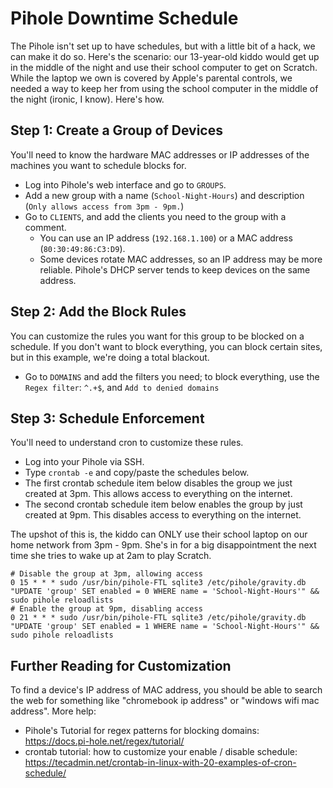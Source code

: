 # Pihole Downtime Schedule

The Pihole isn't set up to have schedules, but with a little bit of a hack, we can make it do so. Here's the scenario:
our 13-year-old kiddo would get up in the middle of the night and use their school computer to get on Scratch. While
the laptop we own is covered by Apple's parental controls, we needed a way to keep her from using the school computer
in the middle of the night (ironic, I know). Here's how.

## Step 1: Create a Group of Devices

You'll need to know the hardware MAC addresses or IP addresses of the machines you want to schedule blocks for.

* Log into Pihole's web interface and go to `GROUPS`.
* Add a new group with a name (`School-Night-Hours`) and description (`Only allows access from 3pm - 9pm.`)
* Go to `CLIENTS`, and add the clients you need to the group with a comment.
    * You can use an IP address (`192.168.1.100`) or a MAC address (`80:30:49:86:C3:D9`).
    * Some devices rotate MAC addresses, so an IP address may be more reliable. Pihole's DHCP server tends to keep devices on the same address.

## Step 2: Add the Block Rules

You can customize the rules you want for this group to be blocked on a schedule. If you don't want to block everything,
you can block certain sites, but in this example, we're doing a total blackout.

* Go to `DOMAINS` and add the filters you need; to block everything, use the `Regex filter`: `^.+$`, and `Add to denied domains`

## Step 3: Schedule Enforcement

You'll need to understand cron to customize these rules.

* Log into your Pihole via SSH.
* Type `crontab -e` and copy/paste the schedules below.
* The first crontab schedule item below disables the group we just created at 3pm. This allows access to everything on the internet.
* The second crontab schedule item below enables the group by just created at 9pm. This disables access to everything on the internet.

The upshot of this is, the kiddo can ONLY use their school laptop on our home network from 3pm - 9pm. She's in for a big disappointment
the next time she tries to wake up at 2am to play Scratch.

```
# Disable the group at 3pm, allowing access
0 15 * * * sudo /usr/bin/pihole-FTL sqlite3 /etc/pihole/gravity.db "UPDATE 'group' SET enabled = 0 WHERE name = 'School-Night-Hours'" && sudo pihole reloadlists
# Enable the group at 9pm, disabling access
0 21 * * * sudo /usr/bin/pihole-FTL sqlite3 /etc/pihole/gravity.db "UPDATE 'group' SET enabled = 1 WHERE name = 'School-Night-Hours'" && sudo pihole reloadlists
```

## Further Reading for Customization

To find a device's IP address of MAC address, you should be able to search the web for something like "chromebook ip address" or "windows wifi mac address". More help:

* Pihole's Tutorial for regex patterns for blocking domains: https://docs.pi-hole.net/regex/tutorial/
* crontab tutorial: how to customize your enable / disable schedule: https://tecadmin.net/crontab-in-linux-with-20-examples-of-cron-schedule/
